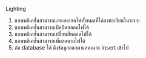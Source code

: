 Lighting

1. แอพพลิเคชั่นสามารถแสดงหลอดไฟทั้งหมดที่ได้ลงทะเบียนในระบบ
2. แอพพลิเคชั่นสามารถเปิดปิดหลอดไฟได้
3. แอพพลิเคชั่นสามารถเปลี่ยนสีหลอดไฟได้
4. แอพพลิเคชั่นสามารถเพิ่มลดดวงไฟได้
5. ต่อ database ได้ ดึงข้อมูลออกมาแสดงและ insert เข้าไป
